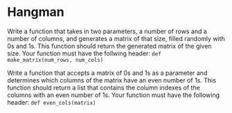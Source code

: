 # Hangman

Write a function that takes in two parameters, a number of rows and a number of columns, and generates a matrix of that size, filled randomly with 0s and 1s. This function should return the generated matrix of the given size. Your function must have the follwing header: `def make_matrix(num_rows, num_cols)`

Write a function that accepts a matrix of 0s and 1s as a parameter and determines which columns of the matrix have an even number of 1s. This function should return a list that contains the column indexes of the columns with an even number of 1s. Your function must have the following header: `def even_cols(matrix)`